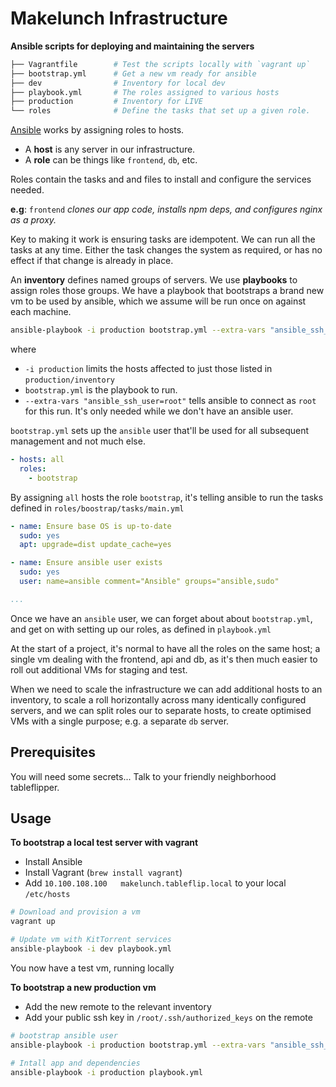 # Makelunch Infrastructure

**Ansible scripts for deploying and maintaining the servers**

```sh
├── Vagrantfile        # Test the scripts locally with `vagrant up`
├── bootstrap.yml      # Get a new vm ready for ansible
├── dev                # Inventory for local dev
├── playbook.yml       # The roles assigned to various hosts
├── production         # Inventory for LIVE
└── roles              # Define the tasks that set up a given role.
```

[Ansible](http://docs.ansible.com/ansible/index.html) works by assigning roles to hosts.

- A **host** is any server in our infrastructure.
- A **role** can be things like `frontend`, `db`, etc.

Roles contain the tasks and and files to install and configure the services needed.

**e.g**: `frontend` _clones our app code, installs npm deps, and configures nginx as a proxy._

Key to making it work is ensuring tasks are idempotent. We can run all the tasks at any time. Either the task changes the system as required, or has no effect if that change is already in place.

An **inventory** defines named groups of servers. We use **playbooks** to assign roles those groups. We have a playbook that bootstraps a brand new vm to be used by ansible, which we assume will be run once on against each machine.

```sh
ansible-playbook -i production bootstrap.yml --extra-vars "ansible_ssh_user=root"
```

where
- `-i production` limits the hosts affected to just those listed in `production/inventory`
- `bootstrap.yml` is the playbook to run.
- `--extra-vars "ansible_ssh_user=root"` tells ansible to connect as `root` for this run. It's only needed while we don't have an ansible user.

`bootstrap.yml` sets up the `ansible` user that'll be used for all subsequent management and not much else.

```yaml
- hosts: all
  roles:
    - bootstrap
```

By assigning `all` hosts the role `bootstrap`, it's telling ansible to run the tasks defined in `roles/boostrap/tasks/main.yml`

```yaml
- name: Ensure base OS is up-to-date
  sudo: yes
  apt: upgrade=dist update_cache=yes

- name: Ensure ansible user exists
  sudo: yes
  user: name=ansible comment="Ansible" groups="ansible,sudo"

...
```

Once we have an `ansible` user, we can forget about about `bootstrap.yml`, and get on with setting up our roles, as defined in `playbook.yml`

At the start of a project, it's normal to have all the roles on the same host; a single vm dealing with the frontend, api and db, as it's then much easier to roll out additional VMs for staging and test.

When we need to scale the infrastructure we can add additional hosts to an inventory, to scale a roll horizontally across many identically configured servers, and we can split roles our to separate hosts, to create optimised VMs with a single purpose; e.g. a separate `db` server.

## Prerequisites

You will need some secrets... Talk to your friendly neighborhood tableflipper.

## Usage

**To bootstrap a local test server with vagrant**

- Install Ansible
- Install Vagrant (`brew install vagrant`)
- Add `10.100.108.100	makelunch.tableflip.local` to your local `/etc/hosts`

```sh
# Download and provision a vm
vagrant up

# Update vm with KitTorrent services
ansible-playbook -i dev playbook.yml
```

You now have a test vm, running locally

**To bootstrap a new production vm**

- Add the new remote to the relevant inventory
- Add your public ssh key in `/root/.ssh/authorized_keys` on the remote

```sh
# bootstrap ansible user
ansible-playbook -i production bootstrap.yml --extra-vars "ansible_ssh_user=root"

# Intall app and dependencies
ansible-playbook -i production playbook.yml
```
